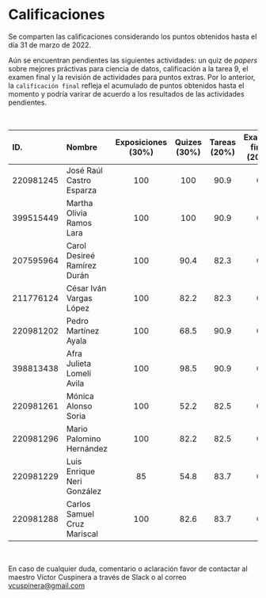 # Calificaciones
Se comparten las calificaciones considerando los puntos obtenidos hasta el día 31 de marzo de 2022.

Aún se encuentran pendientes las siguientes actividades: un quiz de _papers_ sobre mejores práctivas para ciencia de datos, calificación a la tarea 9, el examen final y la revisión de actividades para puntos extras. Por lo anterior, la `calificación final` refleja el acumulado de puntos obtenidos hasta el momento y podría varirar de acuerdo a los resultados de las actividades pendientes.

<br>

|ID.|Nombre|Exposiciones<br>(30%)|Quizes<br>(30%)|Tareas<br>(20%)|Examen final<br>(20%)|Ptos. extras<br>(+)|__Calificación final__|
|:---|:---|:---:|:---:|:---:|:---:|:---:|:---:|
|220981245|José Raúl Castro Esparza|100|100|90.9|0|0|__78.2__|
|399515449|Martha Olivia Ramos Lara|100|100|90.9|0|0|__78.2__|
|207595964|Carol Desireé Ramírez Durán|100|90.4|82.3|0|0|__73.6__|
|211776124|César Iván Vargas López|100|82.2|82.3|0|0|__71.1__|
|220981202|Pedro Martínez Ayala|100|68.5|90.9|0|0|__68.7__|
|398813438|Afra Julieta Lomelí Avila|100|98.5|90.9|0|0|__77.7__|
|220981261|Mónica Alonso Soria|100|52.2|82.5|0|0|__62.2__|
|220981296|Mario Palomino Hernández|100|82.2|82.5|0|0|__71.2__|
|220981229|Luis Enrique Neri González|85|54.8|83.7|0|0|__58.7__|
|220981288|Carlos Samuel Cruz Mariscal|100|82.6|83.7|0|0|__71.5__|

<br>

En caso de cualquier duda, comentario o aclaración favor de contactar al maestro Víctor Cuspinera a través de Slack o al correo vcuspinera@gmail.com
